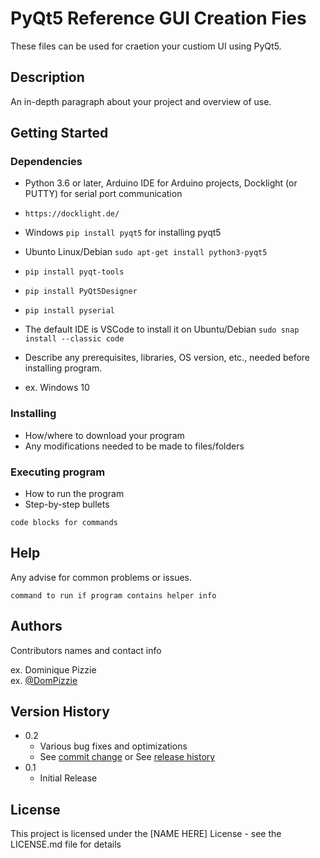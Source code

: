 # PyQt5 Reference GUI Creation Fies
These files can be used for craetion your custiom UI using PyQt5.

## Description

An in-depth paragraph about your project and overview of use.

## Getting Started

### Dependencies
* Python 3.6 or later, Arduino IDE for Arduino projects, Docklight (or PUTTY) for serial port communication
* ``` https://docklight.de/ ```
* Windows ``` pip install pyqt5 ``` for installing pyqt5
* Ubunto Linux/Debian ``` sudo apt-get install python3-pyqt5 ```
* ```pip install pyqt-tools```
* ```pip install PyQt5Designer```
* ``` pip install pyserial ```
* The default IDE is VSCode to install it on Ubuntu/Debian ```sudo snap install --classic code```

* Describe any prerequisites, libraries, OS version, etc., needed before installing program.
* ex. Windows 10

### Installing

* How/where to download your program
* Any modifications needed to be made to files/folders

### Executing program

* How to run the program
* Step-by-step bullets
```
code blocks for commands
```

## Help

Any advise for common problems or issues.
```
command to run if program contains helper info
```

## Authors

Contributors names and contact info

ex. Dominique Pizzie  
ex. [@DomPizzie](https://twitter.com/dompizzie)

## Version History

* 0.2
    * Various bug fixes and optimizations
    * See [commit change]() or See [release history]()
* 0.1
    * Initial Release

## License

This project is licensed under the [NAME HERE] License - see the LICENSE.md file for details
